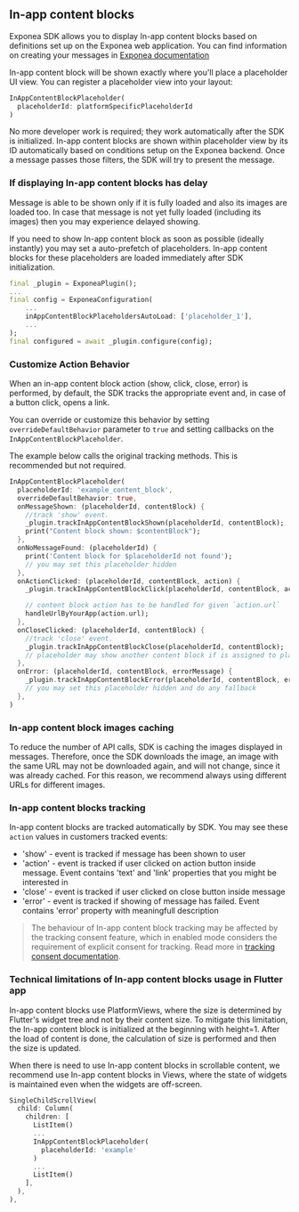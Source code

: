 ## In-app content blocks
Exponea SDK allows you to display In-app content blocks based on definitions set up on the Exponea web application. You can find information on creating your messages in [Exponea documentation](https://documentation.bloomreach.com/engagement/docs/in-app-content-blocks)

In-app content block will be shown exactly where you'll place a placeholder UI view. You can register a placeholder view into your layout:

```dart
InAppContentBlockPlaceholder(
  placeholderId: platformSpecificPlaceholderId
)
```

No more developer work is required; they work automatically after the SDK is initialized.
In-app content blocks are shown within placeholder view by its ID automatically based on conditions setup on the Exponea backend. Once a message passes those filters, the SDK will try to present the message.

### If displaying In-app content blocks has delay

Message is able to be shown only if it is fully loaded and also its images are loaded too. In case that message is not yet fully loaded (including its images) then you may experience delayed showing.

If you need to show In-app content block as soon as possible (ideally instantly) you may set a auto-prefetch of placeholders. In-app content blocks for these placeholders are loaded immediately after SDK initialization.

``` dart
final _plugin = ExponeaPlugin();
...
final config = ExponeaConfiguration(
    ...
    inAppContentBlockPlaceholdersAutoLoad: ['placeholder_1'],
    ...
);
final configured = await _plugin.configure(config);
```

### Customize Action Behavior

When an in-app content block action (show, click, close, error) is performed, by default, the SDK tracks the appropriate event and, in case of a button click, opens a link.

You can override or customize this behavior by setting `overrideDefaultBehavior` parameter to `true` and setting callbacks on the `InAppContentBlockPlaceholder`.

The example below calls the original tracking methods. This is recommended but not required.

```dart
InAppContentBlockPlaceholder(
  placeholderId: 'example_content_block',
  overrideDefaultBehavior: true,
  onMessageShown: (placeholderId, contentBlock) {
    //track 'show' event.
    _plugin.trackInAppContentBlockShown(placeholderId, contentBlock);
    print("Content block shown: $contentBlock");
  },
  onNoMessageFound: (placeholderId) {
    print('Content block for $placeholderId not found');
    // you may set this placeholder hidden
  },
  onActionClicked: (placeholderId, contentBlock, action) {
    _plugin.trackInAppContentBlockClick(placeholderId, contentBlock, action);

    // content block action has to be handled for given `action.url`
    handleUrlByYourApp(action.url);
  },
  onCloseClicked: (placeholderId, contentBlock) {
    //track 'close' event.
    _plugin.trackInAppContentBlockClose(placeholderId, contentBlock);
    // placeholder may show another content block if is assigned to placeholder ID
  },
  onError: (placeholderId, contentBlock, errorMessage) {
    _plugin.trackInAppContentBlockError(placeholderId, contentBlock, errorMessage);
    // you may set this placeholder hidden and do any fallback
  },
)
```

### In-app content block images caching
To reduce the number of API calls, SDK is caching the images displayed in messages. Therefore, once the SDK downloads the image, an image with the same URL may not be downloaded again, and will not change, since it was already cached. For this reason, we recommend always using different URLs for different images.

### In-app content blocks tracking

In-app content blocks are tracked automatically by SDK. You may see these `action` values in customers tracked events:

- 'show' - event is tracked if message has been shown to user
- 'action' - event is tracked if user clicked on action button inside message. Event contains 'text' and 'link' properties that you might be interested in
- 'close' - event is tracked if user clicked on close button inside message
- 'error' - event is tracked if showing of message has failed. Event contains 'error' property with meaningfull description

> The behaviour of In-app content block tracking may be affected by the tracking consent feature, which in enabled mode considers the requirement of explicit consent for tracking. Read more in [tracking consent documentation](./TRACKING_CONSENT.md).

### Technical limitations of In-app content blocks usage in Flutter app
In-app content blocks use PlatformViews, where the size is determined by Flutter's widget tree and not by their content size. To mitigate this limitation, the In-app content block is initialized at the beginning with height=1. After the load of content is done, the calculation of size is performed and then the size is updated. 

When there is need to use In-app content blocks in scrollable content, we recommend use In-app content blocks in Views, where the state of widgets is maintained even when the widgets are off-screen.

``` dart
SingleChildScrollView(
  child: Column(
    children: [
      ListItem()
      ...
      InAppContentBlockPlaceholder(
        placeholderId: 'example'
      )
      ...
      ListItem()
    ],
  ),
),
```